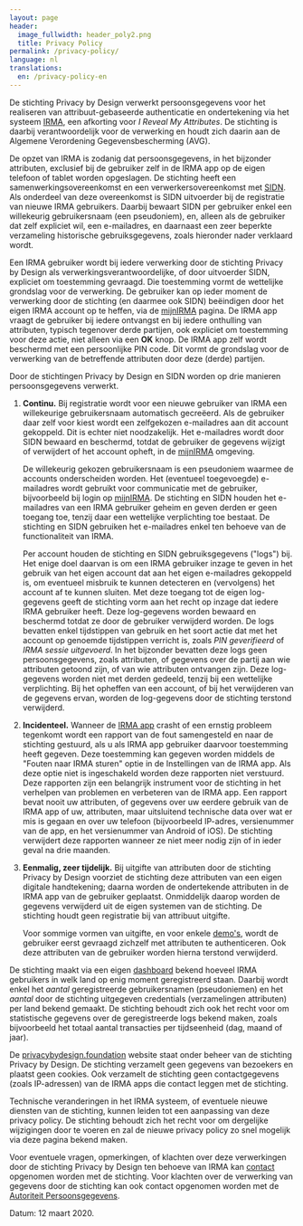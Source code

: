 ```yaml
---
layout: page
header:
  image_fullwidth: header_poly2.png
  title: Privacy Policy
permalink: /privacy-policy/
language: nl
translations:
  en: /privacy-policy-en
---
```


De stichting Privacy by Design verwerkt persoonsgegevens voor het
realiseren van attribuut-gebaseerde authenticatie en ondertekening via
het systeem [IRMA](/irma), een afkorting voor *I Reveal My Attributes*.
De stichting is daarbij verantwoordelijk voor de verwerking en houdt
zich daarin aan de Algemene Verordening Gegevensbescherming (AVG).

De opzet van IRMA is zodanig dat persoonsgegevens, in het bijzonder
attributen, exclusief bij de gebruiker zelf in de IRMA app op de eigen
telefoon of tablet worden opgeslagen.  De stichting heeft een
samenwerkingsovereenkomst en een verwerkersovereenkomst met
[SIDN](https://www.sidn.nl/nieuws-en-blogs/sidn-en-privacy-by-design-bundelen-krachten-voor-privacyvriendelijke-elektronische-identiteiten-via-irma).
Als onderdeel van deze overeenkomst is SIDN uitvoerder bij de
registratie van nieuwe IRMA gebruikers.  Daarbij bewaart SIDN per
gebruiker enkel een willekeurig gebruikersnaam (een pseudoniem), en,
alleen als de gebruiker dat zelf expliciet wil, een e-mailadres, en
daarnaast een zeer beperkte verzameling historische gebruiksgegevens,
zoals hieronder nader verklaard wordt.

Een IRMA gebruiker wordt bij iedere verwerking door de stichting
Privacy by Design als verwerkingsverantwoordelijke, of door uitvoerder
SIDN, expliciet om toestemming gevraagd. Die toestemming vormt de
wettelijke grondslag voor de verwerking. De gebruiker kan op ieder
moment de verwerking door de stichting (en daarmee ook SIDN)
beëindigen door het eigen IRMA account op te heffen, via de
[mijnIRMA](/mijnirma) pagina. De IRMA app vraagt de gebruiker bij
iedere ontvangst en bij iedere onthulling van attributen, typisch
tegenover derde partijen, ook expliciet om toestemming voor deze
actie, niet alleen via een **OK** knop.  De IRMA app zelf wordt
beschermd met een persoonlijke PIN code. Dit vormt de grondslag voor
de verwerking van de betreffende attributen door deze (derde)
partijen.

Door de stichtingen Privacy by Design en SIDN worden op drie manieren
persoonsgegevens verwerkt.

1. **Continu.** Bij registratie wordt voor een nieuwe gebruiker van
   IRMA een willekeurige gebruikersnaam automatisch gecreëerd. Als de
   gebruiker daar zelf voor kiest wordt een zelfgekozen e-mailadres
   aan dit account gekoppeld. Dit is echter niet noodzakelijk. Het
   e-mailadres wordt door SIDN bewaard en beschermd, totdat de
   gebruiker de gegevens wijzigt of verwijdert of het account opheft,
   in de [mijnIRMA](/mijnirma) omgeving.

   De willekeurig gekozen gebruikersnaam is een pseudoniem waarmee de
   accounts onderscheiden worden. Het (eventueel toegevoegde) e-mailadres
   wordt gebruikt voor communicatie met de gebruiker,
   bijvoorbeeld bij login op [mijnIRMA](/mijnirma). De stichting en
   SIDN houden het e-mailadres van een IRMA gebruiker geheim en geven
   derden er geen toegang toe, tenzij daar een wettelijke verplichting
   toe bestaat. De stichting en SIDN gebruiken het e-mailadres enkel
   ten behoeve van de functionaliteit van IRMA.

   Per account houden de stichting en SIDN gebruiksgegevens ("logs")
   bij. Het enige doel daarvan is om een IRMA gebruiker inzage te
   geven in het gebruik van het eigen account dat aan het eigen e-mailadres
   gekoppeld is, om eventueel misbruik te kunnen detecteren en
   (vervolgens) het account af te kunnen sluiten. Met deze toegang tot
   de eigen log-gegevens geeft de stichting vorm aan het recht op
   inzage dat iedere IRMA gebruiker heeft. Deze log-gegevens worden
   bewaard en beschermd totdat ze door de gebruiker verwijderd
   worden. De logs bevatten enkel tijdstippen van gebruik en het soort
   actie dat met het account op genoemde tijdstippen verricht is,
   zoals *PIN geverifieerd* of *IRMA sessie uitgevoerd*. In het
   bijzonder bevatten deze logs geen persoonsgegevens, zoals
   attributen, of gegevens over de partij aan wie attributen getoond
   zijn, of van wie attributen ontvangen zijn. Deze log-gegevens
   worden niet met derden gedeeld, tenzij bij een wettelijke
   verplichting. Bij het opheffen van een account, of bij het
   verwijderen van de gegevens ervan, worden de log-gegevens door de
   stichting terstond verwijderd.

2. **Incidenteel.** Wanneer de [IRMA app](/download) crasht of een
   ernstig probleem tegenkomt wordt een rapport van de fout samengesteld
   en naar de stichting gestuurd, als u als IRMA app gebruiker daarvoor
   toestemming heeft gegeven. Deze toestemming kan gegeven worden middels
   de "Fouten naar IRMA sturen" optie in de Instellingen van de IRMA app.
   Als deze optie niet is ingeschakeld worden deze rapporten niet verstuurd.
   Deze rapporten zijn een
   belangrijk instrument voor de stichting in het verhelpen van problemen
   en verbeteren van de IRMA app. Een rapport bevat nooit uw
   attributen, of gegevens over uw eerdere gebruik van de IRMA app of uw,
   attributen, maar uitsluitend technische data over wat er mis is gegaan en 
   over uw telefoon (bijvoorbeeld IP-adres, versienummer van de app, en het
   versienummer van Android of iOS). De stichting verwijdert deze rapporten
   wanneer ze niet meer nodig zijn of in ieder geval na drie maanden.

3. **Eenmalig, zeer tijdelijk.** Bij uitgifte van attributen door de
   stichting Privacy by Design voorziet de stichting deze attributen
   van een eigen digitale handtekening; daarna worden de ondertekende
   attributen in de IRMA app van de gebruiker geplaatst. Onmiddelijk
   daarop worden de gegevens verwijderd uit de eigen systemen van de
   stichting. De stichting houdt geen registratie bij van attribuut
   uitgifte.

   Voor sommige vormen van uitgifte, en voor enkele <a href="/demo/">demo's</a>,
   wordt de gebruiker eerst gevraagd zichzelf met attributen te authenticeren. Ook deze
   attributen van de gebruiker worden hierna terstond verwijderd.

De stichting maakt via een eigen [dashboard](/dashboard/)
bekend hoeveel IRMA gebruikers in welk land op enig moment
geregistreerd staan. Daarbij wordt enkel het *aantal* geregistreerde
gebruikersnamen (pseudoniemen) en het *aantal* door de stichting
uitgegeven credentials (verzamelingen attributen) per land bekend
gemaakt. De stichting behoudt zich ook het recht voor om statistische
gegevens over de geregistreerde logs bekend maken, zoals bijvoorbeeld
het totaal aantal transacties per tijdseenheid (dag, maand of jaar).

De [privacybydesign.foundation](https://privacybydesign.foundation)
website staat onder beheer van de stichting Privacy by Design. De
stichting verzamelt geen gegevens van bezoekers en plaatst geen
cookies. Ook verzamelt de stichting geen contactgegevens (zoals
IP-adressen) van de IRMA apps die contact leggen met de stichting.

Technische veranderingen in het IRMA systeem, of eventuele nieuwe
diensten van de stichting, kunnen leiden tot een aanpassing van deze
privacy policy. De stichting behoudt zich het recht voor om dergelijke
wijzigingen door te voeren en zal de nieuwe privacy policy zo snel
mogelijk via deze pagina bekend maken.

Voor eventuele vragen, opmerkingen, of klachten over deze verwerkingen
door de stichting Privacy by Design ten behoeve van IRMA kan
[contact](/contact) opgenomen worden met de stichting. Voor klachten
over de verwerking van gegevens door de stichting kan ook contact
opgenomen worden met de [Autoriteit
Persoonsgegevens](https://autoriteitpersoonsgegevens.nl).

Datum: 12 maart 2020.
